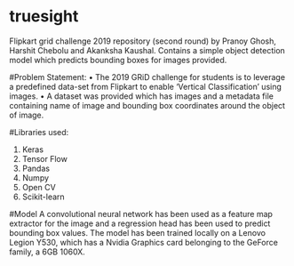 # truesight
Flipkart grid challenge 2019 repository (second round) by Pranoy Ghosh, Harshit Chebolu and Akanksha Kaushal.
Contains a simple object detection model which predicts bounding boxes for images provided.


#Problem Statement:
• The 2019 GRiD challenge for students is to leverage a predefined data-set from Flipkart to enable ‘Vertical Classification’ using images.
• A dataset was provided which has images and a metadata file containing name of image and bounding box coordinates around the object of image.

#Libraries used:
1. Keras
2. Tensor Flow
3. Pandas
4. Numpy
5. Open CV
6. Scikit-learn

#Model
A convolutional neural network has been used as a feature map extractor for the image and a regression head has been used to predict bounding box values. The model has been trained locally on a Lenovo Legion Y530, which has a Nvidia Graphics card belonging to the GeForce family, a 6GB 1060X.
